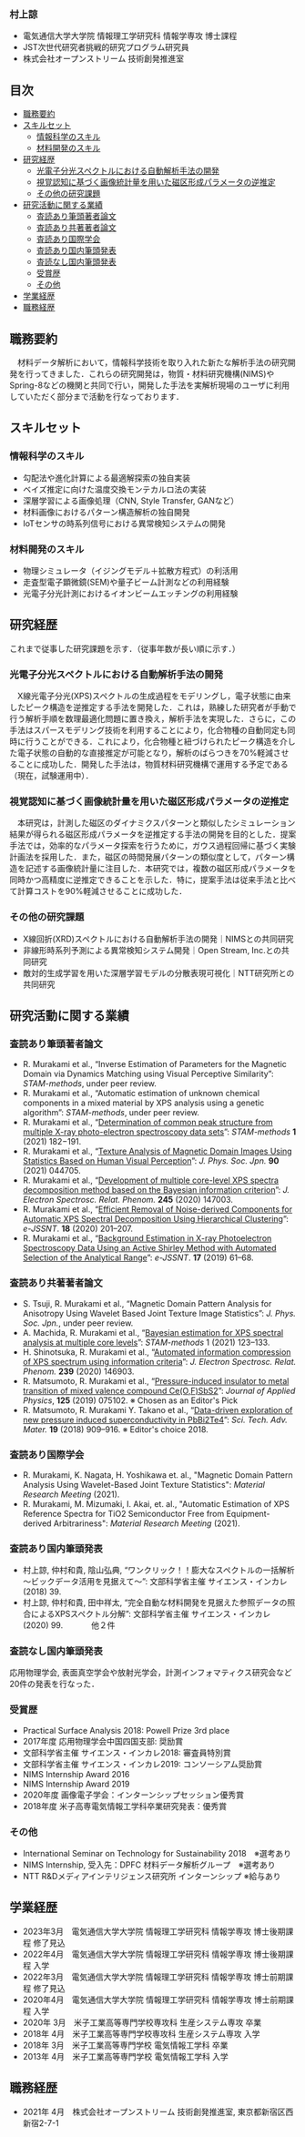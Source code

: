 ### 村上諒
- 電気通信大学大学院 情報理工学研究科 情報学専攻 博士課程
- JST次世代研究者挑戦的研究プログラム研究員
- 株式会社オープンストリーム 技術創発推進室

## 目次
- [職務要約](#職務要約)
- [スキルセット](#スキルセット)
  - [情報科学のスキル](#情報科学のスキル)
  - [材料開発のスキル](#材料開発のスキル)
- [研究経歴](#研究経歴)
  - [光電子分光スペクトルにおける自動解析手法の開発](#光電子分光スペクトルにおける自動解析手法の開発)
  - [視覚認知に基づく画像統計量を用いた磁区形成パラメータの逆推定](#視覚認知に基づく画像統計量を用いた磁区形成パラメータの逆推定)
  - [その他の研究課題](#その他の研究課題)
- [研究活動に関する業績](#研究活動に関する業績)
  - [査読あり筆頭著者論文](#査読あり筆頭著者論文)
  - [査読あり共著著者論文](#査読あり共著著者論文)
  - [査読あり国際学会](#査読あり国際学会)
  - [査読あり国内筆頭発表](#査読あり国内筆頭発表)
  - [査読なし国内筆頭発表](#査読なし国内筆頭発表)
  - [受賞歴](#受賞歴)
  - [その他](#その他)
- [学業経歴](#学業経歴)
- [職務経歴](#職務経歴)

## 職務要約
　材料データ解析において，情報科学技術を取り入れた新たな解析手法の研究開発を行ってきました．これらの研究開発は，物質・材料研究機構(NIMS)やSpring-8などの機関と共同で行い，開発した手法を実解析現場のユーザに利用していただく部分まで活動を行なっております．

## スキルセット
### 情報科学のスキル
- 勾配法や進化計算による最適解探索の独自実装
- ベイズ推定に向けた温度交換モンテカルロ法の実装
- 深層学習による画像処理（CNN, Style Transfer, GANなど）
- 材料画像におけるパターン構造解析の独自開発
- IoTセンサの時系列信号における異常検知システムの開発

### 材料開発のスキル
- 物理シミュレータ（イジングモデル＋拡散方程式）の利活用
- 走査型電子顕微鏡(SEM)や量子ビーム計測などの利用経験
- 光電子分光計測におけるイオンビームエッチングの利用経験

## 研究経歴
これまで従事した研究課題を示す．（従事年数が長い順に示す．）
### 光電子分光スペクトルにおける自動解析手法の開発
　X線光電子分光(XPS)スペクトルの生成過程をモデリングし，電子状態に由来したピーク構造を逆推定する手法を開発した．これは，熟練した研究者が手動で行う解析手順を数理最適化問題に置き換え，解析手法を実現した．さらに，この手法はスパースモデリング技術を利用することにより，化合物種の自動同定も同時に行うことができる．これにより，化合物種と紐づけられたピーク構造を介した電子状態の自動的な直接推定が可能となり，解析のばらつきを70%軽減させることに成功した．開発した手法は，物質材料研究機構で運用する予定である（現在，試験運用中）．

### 視覚認知に基づく画像統計量を用いた磁区形成パラメータの逆推定
　本研究は，計測した磁区のダイナミクスパターンと類似したシミュレーション結果が得られる磁区形成パラメータを逆推定する手法の開発を目的とした．提案手法では，効率的なパラメータ探索を行うために，ガウス過程回帰に基づく実験計画法を採用した．また，磁区の時間発展パターンの類似度として，パターン構造を記述する画像統計量に注目した．本研究では，複数の磁区形成パラメータを同時かつ高精度に逆推定できることを示した．特に，提案手法は従来手法と比べて計算コストを90%軽減させることに成功した．

### その他の研究課題
- X線回折(XRD)スペクトルにおける自動解析手法の開発｜NIMSとの共同研究
- 非線形時系列予測による異常検知システム開発｜Open Stream, Inc.との共同研究
- 敵対的生成学習を用いた深層学習モデルの分散表現可視化｜NTT研究所との共同研究

## 研究活動に関する業績
### 査読あり筆頭著者論文
- R. Murakami et al., “Inverse Estimation of Parameters for the Magnetic Domain via Dynamics Matching using Visual Perceptive Similarity”: *STAM-methods*, under peer review.
- R. Murakami et al., “Automatic estimation of unknown chemical components in a mixed material by XPS analysis using a genetic algorithm”: *STAM-methods*, under peer review.
- R. Murakami et al., “[Determination of common peak structure from multiple X-ray photo-electron spectroscopy data sets](https://www.tandfonline.com/doi/full/10.1080/27660400.2021.1957304)”: *STAM-methods* **1** (2021) 182−191.
- R. Murakami et al., “[Texture Analysis of Magnetic Domain Images Using Statistics Based on Human Visual Perception](https://journals.jps.jp/doi/full/10.7566/JPSJ.90.044705)”: *J. Phys. Soc. Jpn.* **90** (2021) 044705.
- R. Murakami et al., “[Development of multiple core-level XPS spectra decomposition method based on the Bayesian information criterion](https://doi.org/10.1016/j.elspec.2020.147003)”: *J. Electron Spectrosc. Relat. Phenom.* **245** (2020) 147003.
- R. Murakami et al., “[Efficient Removal of Noise-derived Components for Automatic XPS Spectral Decomposition Using Hierarchical Clustering](https://doi.org/10.1380/ejssnt.2020.201)”: *e-JSSNT*. **18** (2020) 201–207.
- R. Murakami et al., “[Background Estimation in X-ray Photoelectron Spectroscopy Data Using an Active Shirley Method with Automated Selection of the Analytical Range](https://doi.org/10.1380/ejssnt.2019.61)”: *e-JSSNT*. **17** (2019) 61–68.

### 査読あり共著著者論文
- S. Tsuji, R. Murakami et al., “Magnetic Domain Pattern Analysis for Anisotropy Using Wavelet Based Joint Texture Image Statistics”: *J. Phys. Soc. Jpn.*, under peer review.
- A. Machida, R. Murakami et al., “[Bayesian estimation for XPS spectral analysis at multiple core levels](https://www.tandfonline.com/doi/full/10.1080/27660400.2021.1943172)”: *STAM-methods* 1 (2021) 123–133.
- H. Shinotsuka, R. Murakami et al., “[Automated information compression of XPS spectrum using information criteria](https://doi.org/10.1016/j.elspec.2019.146903)”: *J. Electron Spectrosc. Relat. Phenom.* **239** (2020) 146903.
- R. Matsumoto, R. Murakami et al., “[Pressure-induced insulator to metal transition of mixed valence compound Ce(O,F)SbS2](https://doi.org/10.1063/1.5079765)”: *Journal of Applied Physics*, **125** (2019) 075102.   ※ Chosen as an Editor's Pick
- R. Matsumoto, R. Murakami Y. Takano et al., “[Data-driven exploration of new pressure induced superconductivity in PbBi2Te4](https://doi.org/10.1080/14686996.2018.1548885)”: *Sci. Tech. Adv. Mater.* **19** (2018) 909–916.  ※ Editor's choice 2018.

### 査読あり国際学会
- R. Murakami, K. Nagata, H. Yoshikawa et. al., "Magnetic Domain Pattern Analysis Using Wavelet-Based Joint Texture Statistics": *Material Research Meeting* (2021).
- R. Murakami, M. Mizumaki, I. Akai, et. al., "Automatic Estimation of XPS Reference Spectra for TiO2 Semiconductor Free from Equipment-derived Arbitrariness": *Material Research Meeting* (2021).

### 査読あり国内筆頭発表
- 村上諒, 仲村和貴, 陰山弘典, “ワンクリック！！膨大なスペクトルの一括解析 ～ビックデータ活用を見据えて～”: 文部科学省主催 サイエンス・インカレ (2018) 39.
- 村上諒, 仲村和貴, 田中祥太, “完全自動な材料開発を見据えた参照データの照合によるXPSスペクトル分解”: 文部科学省主催 サイエンス・インカレ (2020) 99. 	　　　  他２件

### 査読なし国内筆頭発表
応用物理学会, 表面真空学会や放射光学会，計測インフォマティクス研究会など20件の発表を行なった．

### 受賞歴
- Practical Surface Analysis 2018: Powell Prize 3rd place
- 2017年度 応用物理学会中国四国支部: 奨励賞
- 文部科学省主催 サイエンス・インカレ2018: 審査員特別賞
- 文部科学省主催 サイエンス・インカレ2019: コンソーシアム奨励賞
- NIMS Internship Award 2016
- NIMS Internship Award 2019 
- 2020年度 画像電子学会：インターンシップセッション優秀賞
- 2018年度 米子高専電気情報工学科卒業研究発表：優秀賞

### その他
- International Seminar on Technology for Sustainability 2018　※選考あり
- NIMS Internship, 受入先：DPFC 材料データ解析グループ　※選考あり
- NTT R&Dメディアインテリジェンス研究所 インターンシップ ※給与あり

## 学業経歴
- 2023年3月　電気通信大学大学院 情報理工学研究科 情報学専攻 博士後期課程 修了見込
- 2022年4月　電気通信大学大学院 情報理工学研究科 情報学専攻 博士後期課程 入学
- 2022年3月　電気通信大学大学院 情報理工学研究科 情報学専攻 博士前期課程 修了見込
- 2020年4月　電気通信大学大学院 情報理工学研究科 情報学専攻 博士前期課程 入学
- 2020年 3月　米子工業高等専門学校専攻科 生産システム専攻 卒業
- 2018年 4月　米子工業高等専門学校専攻科 生産システム専攻 入学
- 2018年 3月　米子工業高等専門学校 電気情報工学科 卒業
- 2013年 4月　米子工業高等専門学校 電気情報工学科 入学

## 職務経歴
- 2021年 4月　株式会社オープンストリーム 技術創発推進室, 東京都新宿区西新宿2-7-1
